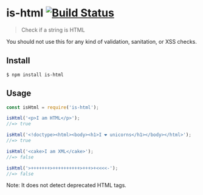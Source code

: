 # is-html [![Build Status](https://travis-ci.com/sindresorhus/is-html.svg?branch=master)](https://travis-ci.com/github/sindresorhus/is-html)

> Check if a string is HTML

You should not use this for any kind of validation, sanitation, or XSS checks.

## Install

```
$ npm install is-html
```

## Usage

```js
const isHtml = require('is-html');

isHtml('<p>I am HTML</p>');
//=> true

isHtml('<!doctype><html><body><h1>I ❤ unicorns</h1></body></html>');
//=> true

isHtml('<cake>I am XML</cake>');
//=> false

isHtml('>+++++++>++++++++++>+++>+<<<<-');
//=> false
```

Note: It does not detect deprecated HTML tags.
